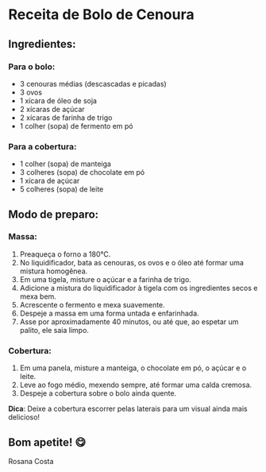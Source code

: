 # Receita de Bolo de Cenoura

## Ingredientes:

### Para o bolo:
- 3 cenouras médias (descascadas e picadas)
- 3 ovos
- 1 xícara de óleo de soja
- 2 xícaras de açúcar
- 2 xícaras de farinha de trigo
- 1 colher (sopa) de fermento em pó

### Para a cobertura:
- 1 colher (sopa) de manteiga
- 3 colheres (sopa) de chocolate em pó
- 1 xícara de açúcar
- 5 colheres (sopa) de leite

## Modo de preparo:

### Massa:
1. Preaqueça o forno a 180°C.
2. No liquidificador, bata as cenouras, os ovos e o óleo até formar uma mistura homogênea.
3. Em uma tigela, misture o açúcar e a farinha de trigo.
4. Adicione a mistura do liquidificador à tigela com os ingredientes secos e mexa bem.
5. Acrescente o fermento e mexa suavemente.
6. Despeje a massa em uma forma untada e enfarinhada.
7. Asse por aproximadamente 40 minutos, ou até que, ao espetar um palito, ele saia limpo.

### Cobertura:
1. Em uma panela, misture a manteiga, o chocolate em pó, o açúcar e o leite.
2. Leve ao fogo médio, mexendo sempre, até formar uma calda cremosa.
3. Despeje a cobertura sobre o bolo ainda quente.

**Dica**: Deixe a cobertura escorrer pelas laterais para um visual ainda mais delicioso!

## Bom apetite! 😋
Rosana Costa